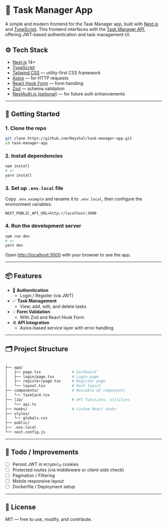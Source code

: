 # 🧠 Task Manager App

A simple and modern frontend for the Task Manager app, built with [Next.js](https://nextjs.org/) and [TypeScript](https://www.typescriptlang.org/). This frontend interfaces with the [Task Manager API](https://github.com/Reyshal/task-manager-api), offering JWT-based authentication and task management UI.

## ⚙️ Tech Stack

- [Next.js](https://nextjs.org/) 14+
- [TypeScript](https://www.typescriptlang.org/)
- [Tailwind CSS](https://tailwindcss.com/) — utility-first CSS framework
- [Axios](https://axios-http.com/) — for HTTP requests
- [React Hook Form](https://react-hook-form.com/) — form handling
- [Zod](https://zod.dev/) — schema validation
- [NextAuth.js (optional)](https://next-auth.js.org/) — for future auth enhancements

---

## 🚀 Getting Started

### 1. Clone the repo
```bash
git clone https://github.com/Reyshal/task-manager-app.git
cd task-manager-app
```

### 2. Install dependencies
```bash
npm install
# or
yarn install
```

### 3. Set up `.env.local` file

Copy `.env.example` and rename it to `.env.local`, then configure the environment variables:

```env
NEXT_PUBLIC_API_URL=http://localhost:3000
```

### 4. Run the development server

```bash
npm run dev
# or
yarn dev
```

Open [http://localhost:3000](http://localhost:3000) with your browser to see the app.

---

## 📦 Features

- 🔐 **Authentication**
  - Login / Register (via JWT)
- ✅ **Task Management**
  - View, add, edit, and delete tasks
- 💡 **Form Validation**
  - With Zod and React Hook Form
- ⚙️ **API Integration**
  - Axios-based service layer with error handling

---

## 🗂 Project Structure

```bash
.
├── app/
│   ├── page.tsx              # Dashboard
│   ├── login/page.tsx        # Login page
│   ├── register/page.tsx     # Register page
│   └── layout.tsx            # Root layout
├── components/               # Reusable UI components
│   └── TaskCard.tsx
├── lib/                      # API functions, utilities
│   └── api.ts
├── hooks/                    # Custom React hooks
├── styles/
│   └── globals.css
├── public/
├── .env.local
└── next.config.js
```

---

## 🧪 Todo / Improvements

- [ ] Persist JWT in `HttpOnly` cookies
- [ ] Protected routes (via middleware or client-side check)
- [ ] Pagination / Filtering
- [ ] Mobile responsive layout
- [ ] Dockerfile / Deployment setup

---

## 📄 License

MIT — free to use, modify, and contribute.
